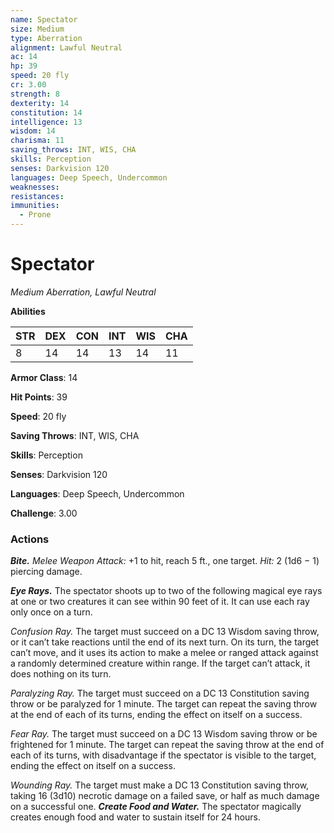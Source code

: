 ```yaml
---
name: Spectator
size: Medium
type: Aberration
alignment: Lawful Neutral
ac: 14
hp: 39
speed: 20 fly
cr: 3.00
strength: 8
dexterity: 14
constitution: 14
intelligence: 13
wisdom: 14
charisma: 11
saving_throws: INT, WIS, CHA
skills: Perception
senses: Darkvision 120
languages: Deep Speech, Undercommon
weaknesses:
resistances:
immunities:
  - Prone
---
```


# Spectator

*Medium Aberration, Lawful Neutral*

**Abilities**

| STR | DEX | CON | INT | WIS | CHA |
| --- | --- | --- | --- | --- | --- |
| 8 | 14 | 14 | 13 | 14 | 11 |

**Armor Class**: 14

**Hit Points**: 39

**Speed**: 20 fly

**Saving Throws**: INT, WIS, CHA

**Skills**: Perception

**Senses**: Darkvision 120

**Languages**: Deep Speech, Undercommon

**Challenge**: 3.00


### Actions
***Bite.*** *Melee Weapon Attack:* +1 to hit, reach 5 ft., one target. *Hit:* 2 (1d6 − 1) piercing damage.

***Eye Rays.*** The spectator shoots up to two of the following magical eye rays at one or two creatures it can see within 90 feet of it. It can use each ray only once on a turn.

*Confusion Ray.* The target must succeed on a DC 13 Wisdom saving throw, or it can’t take reactions until the end of its next turn. On its turn, the target can’t move, and it uses its action to make a melee or ranged attack against a randomly determined creature within range. If the target can’t attack, it does nothing on its turn.

*Paralyzing Ray.* The target must succeed on a DC 13 Constitution saving throw or be paralyzed for 1 minute. The target can repeat the saving throw at the end of each of its turns, ending the effect on itself on a success.

*Fear Ray.* The target must succeed on a DC 13 Wisdom saving throw or be frightened for 1 minute. The target can repeat the saving throw at the end of each of its turns, with disadvantage if the spectator is visible to the target, ending the effect on itself on a success.

*Wounding Ray.* The target must make a DC 13 Constitution saving throw, taking 16 (3d10) necrotic damage on a failed save, or half as much damage on a successful one.
***Create Food and Water.*** The spectator magically creates enough food and water to sustain itself for 24 hours.
